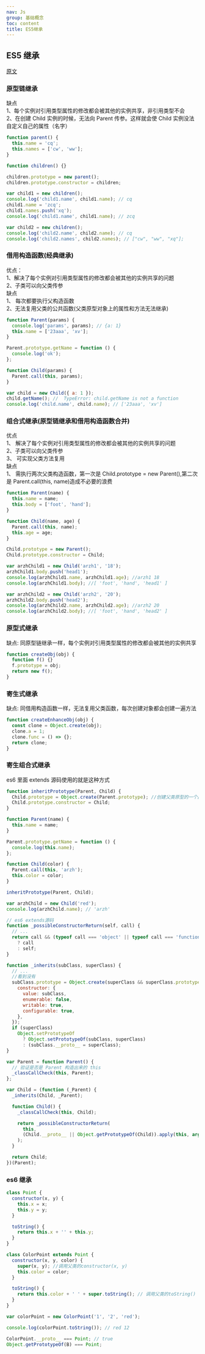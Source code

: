 ```yaml
---
nav: Js
group: 基础概念
toc: content
title: ES5继承
---
```


## ES5 继承

<a target="_blank" href="https://juejin.cn/post/6844903889553063949">原文</a>

### 原型链继承

缺点<br/>
1、每个实例对引用类型属性的修改都会被其他的实例共享，非引用类型不会 <br/>
2、在创建 Child 实例的时候，无法向 Parent 传参。这样就会使 Child 实例没法自定义自己的属性（名字） <br/>

```js
function parent() {
  this.name = 'cq';
  this.names = ['cw', 'ww'];
}

function children() {}

children.prototype = new parent();
children.prototype.constructor = children;

var child1 = new children();
console.log('child1.name', child1.name); // cq
child1.name = 'zcq';
child1.names.push('xq');
console.log('child1.name', child1.name); // zcq

var child2 = new children();
console.log('child2.name', child2.name); // cq
console.log('child2.names', child2.names); // ["cw", "ww", "xq"];
```

### 借用构造函数(经典继承)

优点： <br/>
1、解决了每个实例对引用类型属性的修改都会被其他的实例共享的问题 <br/>
2、子类可以向父类传参 <br/>
缺点 <br/>
1、 每次都要执行父构造函数 <br/>
2、无法复用父类的公共函数(父类原型对象上的属性和方法无法继承) <br/>

```js
function Parent(params) {
  console.log('params', params); // {a: 1}
  this.name = ['23aaa', 'xv'];
}

Parent.prototype.getName = function () {
  console.log('ok');
};

function Child(params) {
  Parent.call(this, params);
}

var child = new Child({ a: 1 });
child.getName(); //  TypeError: child.getName is not a function
console.log('child.name', child.name); // ['23aaa', 'xv']
```

### 组合式继承(原型链继承和借用构造函数合并)

优点<br/>
1、 解决了每个实例对引用类型属性的修改都会被其他的实例共享的问题<br/>
2、子类可以向父类传参<br/>
3、 可实现父类方法复用<br/>
缺点<br/>
1、 需执行两次父类构造函数，第一次是 Child.prototype = new Parent(),第二次是 Parent.call(this, name)造成不必要的浪费<br/>

```js
function Parent(name) {
  this.name = name;
  this.body = ['foot', 'hand'];
}

function Child(name, age) {
  Parent.call(this, name);
  this.age = age;
}

Child.prototype = new Parent();
Child.prototype.constructor = Child;

var arzhChild1 = new Child('arzh1', '18');
arzhChild1.body.push('head1');
console.log(arzhChild1.name, arzhChild1.age); //arzh1 18
console.log(arzhChild1.body); //[ 'foot', 'hand', 'head1' ]

var arzhChild2 = new Child('arzh2', '20');
arzhChild2.body.push('head2');
console.log(arzhChild2.name, arzhChild2.age); //arzh2 20
console.log(arzhChild2.body); //[ 'foot', 'hand', 'head2' ]
```

### 原型式继承

缺点: 同原型链继承一样，每个实例对引用类型属性的修改都会被其他的实例共享

```js
function createObj(obj) {
  function f() {}
  f.prototype = obj;
  return new f();
}
```

### 寄生式继承

缺点: 同借用构造函数一样，无法复用父类函数，每次创建对象都会创建一遍方法

```js
function createEnhanceObj(obj) {
  const clone = Object.create(obj);
  clone.a = 1;
  clone.func = () => {};
  return clone;
}
```

### 寄生组合式继承

es6 里面 extends 源码使用的就是这种方式

```js
function inheritPrototype(Parent, Child) {
  Child.prototype = Object.create(Parent.prototype); //创建父类原型的一个副本,把副本赋值给子类原型
  Child.prototype.constructor = Child;
}

function Parent(name) {
  this.name = name;
}

Parent.prototype.getName = function () {
  console.log(this.name);
};

function Child(color) {
  Parent.call(this, 'arzh');
  this.color = color;
}

inheritPrototype(Parent, Child);

var arzhChild = new Child('red');
console.log(arzhChild.name); // 'arzh'

// es6 extends源码
function _possibleConstructorReturn(self, call) {
  // ...
  return call && (typeof call === 'object' || typeof call === 'function')
    ? call
    : self;
}

function _inherits(subClass, superClass) {
  // ...
  //看到没有
  subClass.prototype = Object.create(superClass && superClass.prototype, {
    constructor: {
      value: subClass,
      enumerable: false,
      writable: true,
      configurable: true,
    },
  });
  if (superClass)
    Object.setPrototypeOf
      ? Object.setPrototypeOf(subClass, superClass)
      : (subClass.__proto__ = superClass);
}

var Parent = function Parent() {
  // 验证是否是 Parent 构造出来的 this
  _classCallCheck(this, Parent);
};

var Child = (function (_Parent) {
  _inherits(Child, _Parent);

  function Child() {
    _classCallCheck(this, Child);

    return _possibleConstructorReturn(
      this,
      (Child.__proto__ || Object.getPrototypeOf(Child)).apply(this, arguments),
    );
  }

  return Child;
})(Parent);
```

### es6 继承

```js
class Point {
  constructor(x, y) {
    this.x = x;
    this.y = y;
  }

  toString() {
    return this.x + '' + this.y;
  }
}

class ColorPoint extends Point {
  constructor(x, y, color) {
    super(x, y); //调用父类的constructor(x, y)
    this.color = color;
  }

  toString() {
    return this.color + ' ' + super.toString(); // 调用父类的toString()
  }
}

var colorPoint = new ColorPoint('1', '2', 'red');

console.log(colorPoint.toString()); // red 12

ColorPoint.__proto__ === Point; // true
Object.getPrototypeOf(B) === Point;
```
